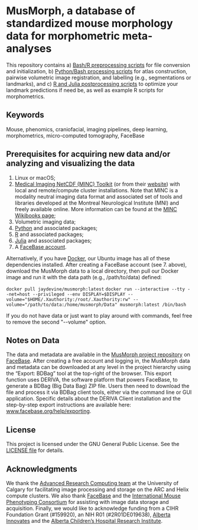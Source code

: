 # **MusMorph, a database of standardized mouse morphology data for morphometric meta-analyses**

This repository contains a) [Bash/R preprocessing scripts](https://github.com/jaydevine/MusMorph/tree/main/Preprocessing) for file conversion and initialization, b) [Python/Bash processing scripts](https://github.com/jaydevine/MusMorph/tree/main/Processing) for atlas construction, pairwise volumetric image registration, and labelling (e.g., segmentations or landmarks), and c) [R and Julia postprocessing scripts](https://github.com/jaydevine/MusMorph/tree/main/Postprocessing) to optimize your landmark predictions if need be, as well as example R scripts for morphometrics.

## **Keywords**

Mouse, phenomics, craniofacial, imaging pipelines, deep learning, morphometrics, micro-computed tomography, FaceBase

## **Prerequisites for acquiring new data and/or analyzing and visualizing the data**

1. Linux or macOS; 
2. [Medical Imaging NetCDF (MINC) Toolkit](https://github.com/BIC-MNI/minc-toolkit-v2) (or from their [website](https://bic-mni.github.io/)) with local and remote/compute cluster installations. Note that MINC is a modality neutral imaging data format and associated set of tools and libraries developed at the Montreal Neurological Institute (MNI) and freely available online. More information can be found at the [MINC Wikibooks page](http://en.wikibooks.org/wiki/MINC);
3. Volumetric imaging data; 
4. [Python](https://www.python.org/downloads/) and associated packages;
5. [R](https://cran.r-project.org/bin/) and associated packages;
6. [Julia](https://julialang.org/downloads/) and associated packages;
7. A [FaceBase account](https://www.facebase.org).

Alternatively, if you have [Docker](https://www.docker.com/), our Ubuntu image has all of these dependencies installed. After creating a FaceBase account (see 7. above), download the MusMorph data to a local directory, then pull our Docker image and run it with the data path (e.g., /path/to/data) defined:

`docker pull jaydevine/musmorph:latest`
`docker run --interactive --tty --net=host --privileged --env DISPLAY=$DISPLAY --volume="$HOME/.Xauthority:/root/.Xauthority:rw" --volume="/path/to/data:/home/musmorph/Data" musmorph:latest /bin/bash`

If you do not have data or just want to play around with commands, feel free to remove the second "--volume" option.

## **Notes on Data**

The data and metadata are available in the [MusMorph project repository](https://doi.org/10.25550/3-HXMC) on [FaceBase](https://www.facebase.org). After creating a free account and logging in, the MusMorph data and metadata can be downloaded at any level in the project hierarchy using the “Export: BDBag” tool at the top-right of the browser. This export function uses DERIVA, the software platform that powers FaceBase, to generate a BDBag (Big Data Bag) ZIP file. Users then need to download the file and process it via BDBag client tools, either via the command line or GUI application. Specific details about the DERIVA Client installation and the step-by-step export instructions are available here: www.facebase.org/help/exporting.

## **License**

This project is licensed under the GNU General Public License. See the [LICENSE file](./LICENSE.md) for details.

## **Acknowledgments**

We thank the [Advanced Research Computing team](https://it.ucalgary.ca/research-computing-services/our-resources/high-performance-computing-hpc) at the University of Calgary for facilitating image processing and storage on the ARC and Helix compute clusters. We also thank [FaceBase](https://www.facebase.org) and the [International Mouse Phenotyping Consortium](https://www.mousephenotype.org/) for assisting with image data storage and acquisition. Finally, we would like to acknowledge funding from a CIHR Foundation Grant (#159920), an NIH R01 (#2R01DE019638), [Alberta Innovates](https://albertainnovates.ca/) and the [Alberta Children’s Hospital Research Institute](https://research4kids.ucalgary.ca/).
